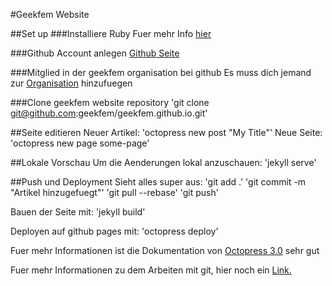 #Geekfem Website

##Set up
###Installiere Ruby
Fuer mehr Info [hier](https://www.ruby-lang.org/de/downloads/)

###Github Account anlegen
[Github Seite](https://www.github.com)

###Mitglied in der geekfem organisation bei github
Es muss dich jemand zur [Organisation](https://github.com/geekfem) hinzufuegen

###Clone geekfem website repository
'git clone git@github.com:geekfem/geekfem.github.io.git'

##Seite editieren
Neuer Artikel: 'octopress new post "My Title"'
Neue Seite: 'octopress new page some-page'

##Lokale Vorschau
Um die Aenderungen lokal anzuschauen: 'jekyll serve'

##Push und Deployment
Sieht alles super aus:
'git add .'
'git commit -m "Artikel hinzugefuegt"'
'git pull --rebase'
'git push'

Bauen der Seite mit:
'jekyll build'

Deployen auf github pages mit:
'octopress deploy'

Fuer mehr Informationen ist die Dokumentation von [Octopress 3.0](https://github.com/octopress/octopress) sehr gut

Fuer mehr Informationen zu dem Arbeiten mit git, hier noch ein [Link.](https://de.atlassian.com/git/tutorials)
